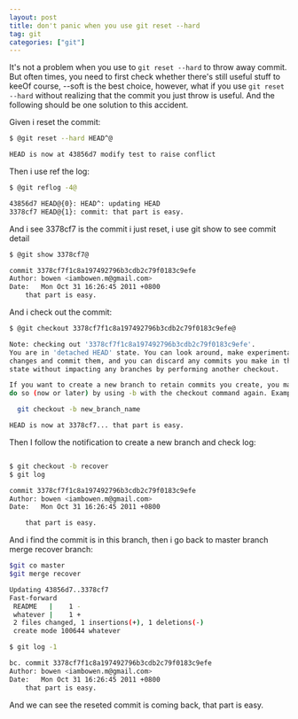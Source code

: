 ```yaml
---
layout: post
title: don't panic when you use git reset --hard
tag: git
categories: ["git"]
---
```


It's not a problem when you use to `git reset --hard` to throw away commit. But often times, you need to first check whether there's still useful stuff to keeOf course, --soft is the best choice, however, what if you use `git reset --hard` without realizing that the commit you just throw is useful. And the following should be one solution to this accident.

Given i reset the commit:

``` bash
$ @git reset --hard HEAD^@

HEAD is now at 43856d7 modify test to raise conflict

```

Then i use ref the log:

``` bash
$ @git reflog -4@

43856d7 HEAD@{0}: HEAD^: updating HEAD
3378cf7 HEAD@{1}: commit: that part is easy.

```
And i see 3378cf7 is the commit i just reset, i use git show to see commit
detail

``` bash
$ @git show 3378cf7@

commit 3378cf7f1c8a197492796b3cdb2c79f0183c9efe
Author: bowen <iambowen.m@gmail.com>
Date:   Mon Oct 31 16:26:45 2011 +0800
    that part is easy.

```
And i check out the commit:

``` bash
$ @git checkout 3378cf7f1c8a197492796b3cdb2c79f0183c9efe@

Note: checking out '3378cf7f1c8a197492796b3cdb2c79f0183c9efe'.
You are in 'detached HEAD' state. You can look around, make experimental
changes and commit them, and you can discard any commits you make in this
state without impacting any branches by performing another checkout.

If you want to create a new branch to retain commits you create, you may
do so (now or later) by using -b with the checkout command again. Example:

  git checkout -b new_branch_name

HEAD is now at 3378cf7... that part is easy.
```
Then I follow the notification to create a new branch and check log:

```bash

$ git checkout -b recover
$ git log

commit 3378cf7f1c8a197492796b3cdb2c79f0183c9efe
Author: bowen <iambowen.m@gmail.com>
Date:   Mon Oct 31 16:26:45 2011 +0800

    that part is easy.
```

And i find the commit is in this branch, then i go back to master branch merge recover branch:

```bash
$git co master
$git merge recover

Updating 43856d7..3378cf7
Fast-forward
 README   |    1 -
 whatever |    1 +
 2 files changed, 1 insertions(+), 1 deletions(-)
 create mode 100644 whatever

$ git log -1

bc. commit 3378cf7f1c8a197492796b3cdb2c79f0183c9efe
Author: bowen <iambowen.m@gmail.com>
Date:   Mon Oct 31 16:26:45 2011 +0800
    that part is easy.
```

And we can see the reseted commit is coming back, that part is easy.
